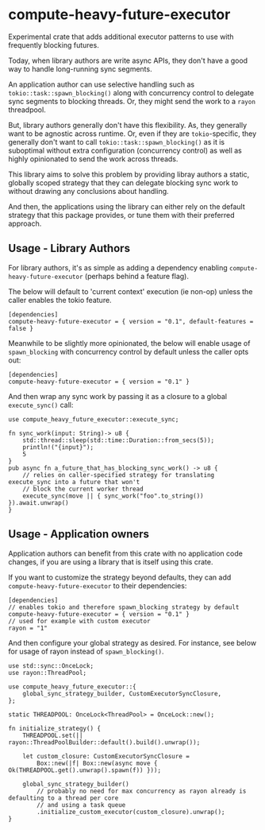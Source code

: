 # compute-heavy-future-executor
Experimental crate that adds additional executor patterns to use with frequently blocking futures.

Today, when library authors are write async APIs, they don't have a good way to handle long-running sync segments.

An application author can use selective handling such as `tokio::task::spawn_blocking()` along with concurrency control to delegate sync segments to blocking threads. Or, they might send the work to a `rayon` threadpool.

But, library authors generally don't have this flexibility. As, they generally want to be agnostic across runtime. Or, even if they are `tokio`-specific, they generally don't want to call `tokio::task::spawn_blocking()` as it is
suboptimal without extra configuration (concurrency control) as well as highly opinionated to send the work across threads.

This library aims to solve this problem by providing libray authors a static, globally scoped strategy that they can delegate blocking sync work to without drawing any conclusions about handling.

And then, the applications using the library can either rely on the default strategy that this package provides, or tune them with their preferred approach.

## Usage - Library Authors
For library authors, it's as simple as adding a dependency enabling `compute-heavy-future-executor` (perhaps behind a feature flag).

The below will default to 'current context' execution (ie non-op) unless the caller enables the tokio feature.
```
[dependencies]
compute-heavy-future-executor = { version = "0.1", default-features = false }
```

Meanwhile to be slightly more opinionated, the below will enable usage of `spawn_blocking` with concurrency control
by default unless the caller opts out:
```
[dependencies]
compute-heavy-future-executor = { version = "0.1" }
```

And then wrap any sync work by passing it as a closure to a global `execute_sync()` call:

```
use compute_heavy_future_executor::execute_sync;

fn sync_work(input: String)-> u8 {
    std::thread::sleep(std::time::Duration::from_secs(5));
    println!("{input}");
    5
}
pub async fn a_future_that_has_blocking_sync_work() -> u8 {
    // relies on caller-specified strategy for translating execute_sync into a future that won't
    // block the current worker thread
    execute_sync(move || { sync_work("foo".to_string()) }).await.unwrap()
}

```

## Usage - Application owners
Application authors can benefit from this crate with no application code changes, if you are using
a library that is itself using this crate.

If you want to customize the strategy beyond defaults, they can add
`compute-heavy-future-executor` to their dependencies:

```
[dependencies]
// enables tokio and therefore spawn_blocking strategy by default
compute-heavy-future-executor = { version = "0.1" }
// used for example with custom executor
rayon = "1"
```

And then configure your global strategy as desired. For instance, see below for usage of rayon
instead of `spawn_blocking()`.

```
use std::sync::OnceLock;
use rayon::ThreadPool;

use compute_heavy_future_executor::{
    global_sync_strategy_builder, CustomExecutorSyncClosure,
};

static THREADPOOL: OnceLock<ThreadPool> = OnceLock::new();

fn initialize_strategy() {
    THREADPOOL.set(|| rayon::ThreadPoolBuilder::default().build().unwrap());

    let custom_closure: CustomExecutorSyncClosure =
        Box::new(|f| Box::new(async move { Ok(THREADPOOL.get().unwrap().spawn(f)) }));

    global_sync_strategy_builder()
        // probably no need for max concurrency as rayon already is defaulting to a thread per core
        // and using a task queue
        .initialize_custom_executor(custom_closure).unwrap();
}

```